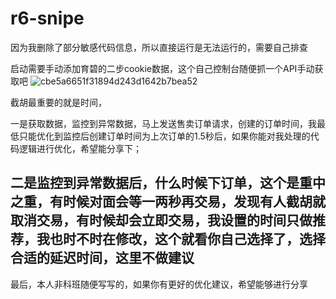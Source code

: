 # r6-snipe
因为我删除了部分敏感代码信息，所以直接运行是无法运行的，需要自己排查

启动需要手动添加育碧的二步cookie数据，这个自己控制台随便抓一个API手动获取吧
![cbe5a6651f31894d243d1642b7bea52](https://github.com/user-attachments/assets/32bcf265-d89a-4e71-bfa7-ef1af81c06e7)

截胡最重要的就是时间，

一是获取数据，监控到异常数据，马上发送售卖订单请求，创建的订单时间，我最低只能优化到监控后创建订单时间为上次订单的1.5秒后，如果你能对我处理的代码逻辑进行优化，希望能分享下；

## 二是监控到异常数据后，什么时候下订单，这个是重中之重，有时候对面会等一两秒再交易，发现有人截胡就取消交易，有时候却会立即交易，我设置的时间只做推荐，我也时不时在修改，这个就看你自己选择了，选择合适的延迟时间，这里不做建议

最后，本人非科班随便写写的，如果你有更好的优化建议，希望能够进行分享
